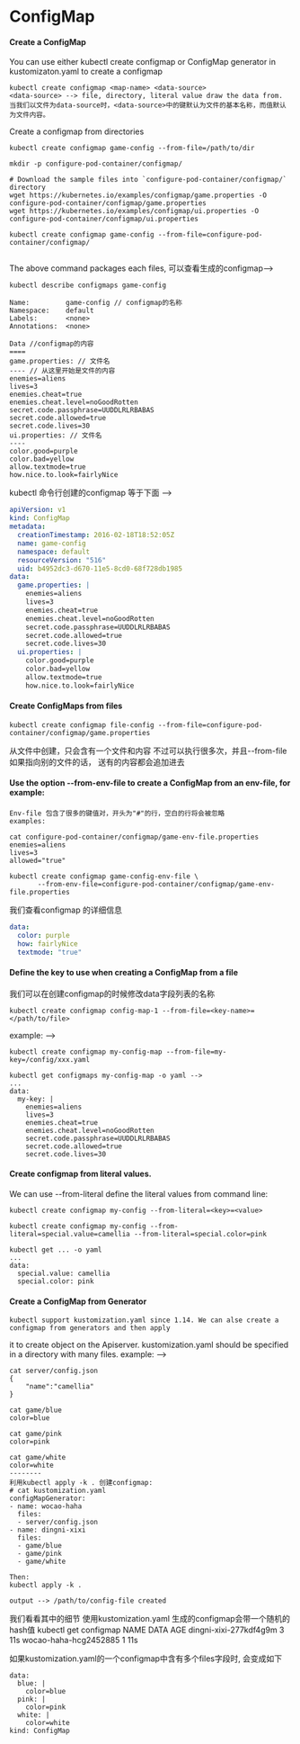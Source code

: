 # ConfigMap

#### Create a ConfigMap

You can use either kubectl create configmap or ConfigMap generator in kustomizaton.yaml to create a configmap

```
kubectl create configmap <map-name> <data-source>
<data-source> --> file, directory, literal value draw the data from.
当我们以文件为data-source时，<data-source>中的键默认为文件的基本名称，而值默认为文件内容。
```

Create a configmap from directories

```
kubectl create configmap game-config --from-file=/path/to/dir

mkdir -p configure-pod-container/configmap/

# Download the sample files into `configure-pod-container/configmap/` directory
wget https://kubernetes.io/examples/configmap/game.properties -O configure-pod-container/configmap/game.properties
wget https://kubernetes.io/examples/configmap/ui.properties -O configure-pod-container/configmap/ui.properties

kubectl create configmap game-config --from-file=configure-pod-container/configmap/


```
The above command packages each files,
可以查看生成的configmap-->
```
kubectl describe configmaps game-config

Name:         game-config // configmap的名称
Namespace:    default
Labels:       <none>
Annotations:  <none>

Data //configmap的内容
====
game.properties: // 文件名
---- // 从这里开始是文件的内容
enemies=aliens
lives=3
enemies.cheat=true
enemies.cheat.level=noGoodRotten
secret.code.passphrase=UUDDLRLRBABAS
secret.code.allowed=true
secret.code.lives=30
ui.properties: // 文件名
----
color.good=purple
color.bad=yellow
allow.textmode=true
how.nice.to.look=fairlyNice
```

kubectl 命令行创建的configmap 等于下面 -->
``` yaml
apiVersion: v1
kind: ConfigMap
metadata:
  creationTimestamp: 2016-02-18T18:52:05Z
  name: game-config
  namespace: default
  resourceVersion: "516"
  uid: b4952dc3-d670-11e5-8cd0-68f728db1985
data:
  game.properties: |
    enemies=aliens
    lives=3
    enemies.cheat=true
    enemies.cheat.level=noGoodRotten
    secret.code.passphrase=UUDDLRLRBABAS
    secret.code.allowed=true
    secret.code.lives=30
  ui.properties: |
    color.good=purple
    color.bad=yellow
    allow.textmode=true
    how.nice.to.look=fairlyNice
```


#### Create ConfigMaps from files

```
kubectl create configmap file-config --from-file=configure-pod-container/configmap/game.properties
```

从文件中创建，只会含有一个文件和内容
不过可以执行很多次，并且--from-file如果指向别的文件的话， 送有的内容都会追加进去


#### Use the option --from-env-file to create a ConfigMap from an env-file, for example:
```
Env-file 包含了很多的键值对，开头为"#"的行，空白的行将会被忽略
examples:

cat configure-pod-container/configmap/game-env-file.properties
enemies=aliens
lives=3
allowed="true"

kubectl create configmap game-config-env-file \
       --from-env-file=configure-pod-container/configmap/game-env-file.properties
```

我们查看configmap 的详细信息
```yaml
data:
  color: purple
  how: fairlyNice
  textmode: "true"
```

#### Define the key to use when creating a ConfigMap from a file 

我们可以在创建configmap的时候修改data字段列表的名称
```
kubectl create configmap config-map-1 --from-file=<key-name>=</path/to/file>
```
example: -->
```
kubectl create configmap my-config-map --from-file=my-key=/config/xxx.yaml

kubectl get configmaps my-config-map -o yaml -->
...
data:
  my-key: |
    enemies=aliens
    lives=3
    enemies.cheat=true
    enemies.cheat.level=noGoodRotten
    secret.code.passphrase=UUDDLRLRBABAS
    secret.code.allowed=true
    secret.code.lives=30
```

#### Create configmap from literal values.

We can use --from-literal define the literal values from command line:
```
kubectl create configmap my-config --from-literal=<key>=<value>

kubectl create configmap my-config --from-literal=special.value=camellia --from-literal=special.color=pink

kubectl get ... -o yaml
...
data:
  special.value: camellia
  special.color: pink
```

#### Create a ConfigMap from Generator

    kubectl support kustomization.yaml since 1.14. We can alse create a configmap from generators and then apply
it to create object on the Apiserver.
    kustomization.yaml should be specified in a directory with many files.
example: -->
```text
cat server/config.json
{
    "name":"camellia"
}

cat game/blue
color=blue

cat game/pink
color=pink

cat game/white
color=white
--------
利用kubectl apply -k . 创建configmap:
# cat kustomization.yaml
configMapGenerator:
- name: wocao-haha
  files:
  - server/config.json
- name: dingni-xixi
  files:
  - game/blue
  - game/pink
  - game/white

Then:
kubectl apply -k .

output --> /path/to/config-file created
```

我们看看其中的细节
使用kustomization.yaml 生成的configmap会带一个随机的hash值
kubectl get configmap
NAME                              DATA   AGE
dingni-xixi-277kdf4g9m            3      11s
wocao-haha-hcg2452885             1      11s

如果kustomization.yaml的一个configmap中含有多个files字段时, 会变成如下
```
data:
  blue: |
    color=blue
  pink: |
    color=pink
  white: |
    color=white
kind: ConfigMap
```